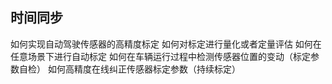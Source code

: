 ## 时间同步
如何实现自动驾驶传感器的高精度标定
如何对标定进行量化或者定量评估
如何在任意场景下进行自动标定
如何在车辆运行过程中检测传感器位置的变动（标定参数自检）
如何高精度在线纠正传感器标定参数（持续标定）
